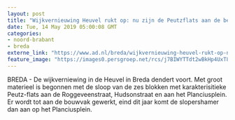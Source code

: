 ```yaml
---
layout: post
title: "Wijkvernieuwing Heuvel rukt op: nu zijn de Peutzflats aan de beurt"
date: Tue, 14 May 2019 05:00:08 GMT
categories: 
- noord-brabant 
- breda 
externe_link: "https://www.ad.nl/breda/wijkvernieuwing-heuvel-rukt-op-nu-zijn-de-peutzflats-aan-de-beurt~a32c43f7/"
feature_image: "https://images0.persgroep.net/rcs/j7BIWYTTdt2wBkHp4UxT8QJqhmA/diocontent/148203236/_fitwidth/400/?appId=21791a8992982cd8da851550a453bd7f&quality=0.7"
---
```


BREDA - De wijkverniewing in de Heuvel in Breda dendert voort. Met groot materieel is begonnen met de sloop van de zes blokken met karakterisitieke Peutz-flats aan de Roggeveenstraat, Hudsonstraat en aan het Planciusplein. Er wordt tot aan de bouwvak gewerkt, eind dit jaar komt de slopershamer dan aan op het Planciusplein.
